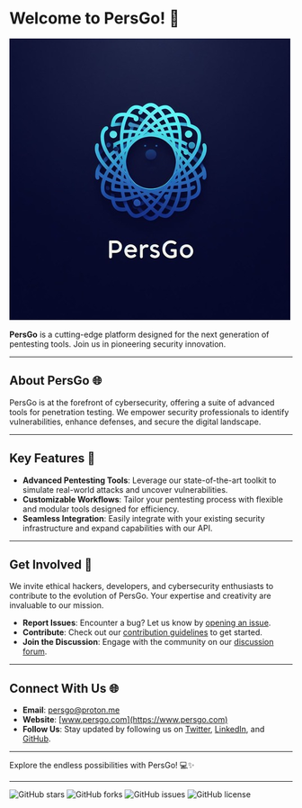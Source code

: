 # Welcome to PersGo! 🚀

![PersGo Logo](persgo_logo%20(500x500).jpg)

**PersGo** is a cutting-edge platform designed for the next generation of pentesting tools. Join us in pioneering security innovation.

---

## About PersGo 🌐

PersGo is at the forefront of cybersecurity, offering a suite of advanced tools for penetration testing. We empower security professionals to identify vulnerabilities, enhance defenses, and secure the digital landscape.

---

## Key Features 🔑

- **Advanced Pentesting Tools**: Leverage our state-of-the-art toolkit to simulate real-world attacks and uncover vulnerabilities.
- **Customizable Workflows**: Tailor your pentesting process with flexible and modular tools designed for efficiency.
- **Seamless Integration**: Easily integrate with your existing security infrastructure and expand capabilities with our API.

---

## Get Involved 🤝

We invite ethical hackers, developers, and cybersecurity enthusiasts to contribute to the evolution of PersGo. Your expertise and creativity are invaluable to our mission.

- **Report Issues**: Encounter a bug? Let us know by [opening an issue](https://github.com/yangton).
- **Contribute**: Check out our [contribution guidelines](https://github.com/yourusername/yourrepository/blob/main/CONTRIBUTING.md) to get started.
- **Join the Discussion**: Engage with the community on our [discussion forum](https://github.com/yourusername/yourrepository/discussions).

---

## Connect With Us 🌐

- **Email**: [persgo@proton.me](mailto:persgo@proton.me)
- **Website**: [www.persgo.com](https://www.persgo.com) <!-- Replace with your actual website URL -->
- **Follow Us**: Stay updated by following us on [Twitter](https://twitter.com/yangton), [LinkedIn](https://www.linkedin.com/in/yangton/), and [GitHub](https://github.com/yangton).

---

Explore the endless possibilities with PersGo! 💻✨

---

![GitHub stars](https://img.shields.io/github/stars/yangton/yourrepository?style=social)
![GitHub forks](https://img.shields.io/github/forks/yourusername/yourrepository?style=social)
![GitHub issues](https://img.shields.io/github/issues/yourusername/yourrepository)
![GitHub license](https://img.shields.io/github/license/yourusername/yourrepository)
